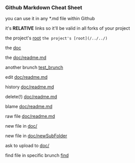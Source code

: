 ### Github Markdown Cheat Sheet
you can use it in any *.md file within Github

it's **RELATIVE** links so it'll be valid in all forks of your project

the project's [root](/../../)
`the project's [root](/../../)`

the [doc](./)

the [doc/readme.md](./readme.md)

another brunch [test_brunch](/../../tree/test)

edit [doc/readme.md](/../../edit/master/doc/readme.md) 

history [doc/readme.md](/../../commits/master/doc/readme.md) 

delete(!) [doc/readme.md](/../../delete/master/doc/readme.md)

blame [doc/readme.md](/../../blame/master/doc/readme.md)

raw file [doc/readme.md](/../../raw/master/doc/readme.md) 

new file in [doc/](/../../new/master/doc/) 

new file in [doc/newSubFolder](/../../new/master/doc/newSubFolder) 

ask to upload to [doc/](/../../upload/master/doc/) 

find file in specific brunch [find](/../../find/test)




